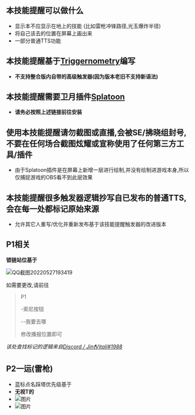 ## 本技能提醒可以做什么
* 显示本不应显示在地上的技能 (比如雷枪冲锋路径,光玉爆炸半径)
* 将自己该去的位置在屏幕上画出来
* 一部分普通TTS功能

## 本技能提醒基于[Triggernometry](https://github.com/paissaheavyindustries/Triggernometry)编写
* **不支持整合版内自带的高级触发器(因为版本老旧不支持新语法)**

## 本技能提醒需要卫月插件[Splatoon](https://github.com/Eternita-S/Splatoon)
* **请务必按照上述链接前往安装**

## 使用本技能提醒请勿截图或直播,会被SE/拂晓组封号,不要在任何场合截图炫耀或宣称使用了任何第三方工具/插件
* 由于Splatoon插件是在屏幕上新增一层进行绘制,并没有绘制进游戏本身,所以仅捕捉游戏的OBS看不到此层效果

## 本技能提醒很多触发器逻辑抄写自已发布的普通TTS,会在每一处都标记原始来源
* 允许其它人重写/优化并重新发布基于该技能提醒触发器的改进版本

## P1相关
**锁链站位基于**

![QQ截图20220527193419](https://user-images.githubusercontent.com/31427200/170691760-a7972ba4-3e1d-4c6c-99a0-4c27515df168.png)

如需要更改,请前往
>P1
>
> -索尼按钮
> 
> --我要去哪
> 
> 修改播报位置即可

_该处查找标记的逻辑来自[Discord / Jin❗Vitali#1988](https://discord.com/channels/374517624228544512/399219257302450196/968813549482831882)_

## P2一运(雷枪)
* 蓝标点名踩塔优先级基于
* **无视T的**
* ![图片](https://user-images.githubusercontent.com/31427200/170693486-cd942000-07b5-459d-a1cd-ee598048ecb3.png)
* ![图片](https://user-images.githubusercontent.com/31427200/170693710-fde08f75-9961-4eab-8399-6828eb58a1a8.png)
